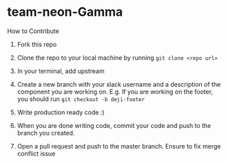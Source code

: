 # team-neon-Gamma


How to Contribute

1. Fork this repo
2. Clone the repo to your local machine by running `git clone <repo url>`
3.  In your terminal, 
   add upstream

4. Create a new branch with your slack username and a description of the component you are working on. E.g. If you are working on the footer, you should run `git checkout -b deji-footer`
5. Write production ready code :)
6. When you are done writing code, commit your code and push to the branch you created.
7. Open a pull request and push to the master branch. Ensure to fix merge conflict issue
